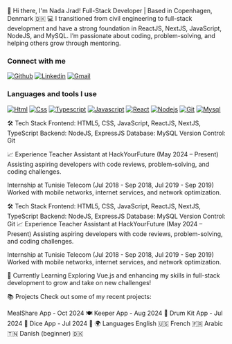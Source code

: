 👋 Hi there, I'm Nada Jrad!
Full-Stack Developer | Based in Copenhagen, Denmark 🇩🇰
💻 I transitioned from civil engineering to full-stack development and have a strong foundation in ReactJS, NextJS, JavaScript, NodeJS, and MySQL. I’m passionate about coding, problem-solving, and helping others grow through mentoring.
### Connect with me

[<img src="https://skillicons.dev/icons?i=github" alt="Github" title="Github" />](https://github.com/NadaJrad)
[<img src="https://skillicons.dev/icons?i=linkedin" alt="Linkedin" title="Linkedin" />](https://www.linkedin.com/in/nada-jrad/)
[<img src="https://skillicons.dev/icons?i=gmail" alt="Gmail" title="Gmail" />](mailto:nadajradbenaicha@gmail.com)

### Languages and tools I use

[<img src="https://skillicons.dev/icons?i=html" alt="Html" title="Html" />](https://en.wikipedia.org/wiki/HTML5)
[<img src="https://skillicons.dev/icons?i=css" alt="Css" title="Css" />](https://en.wikipedia.org/wiki/CSS)
[<img src="https://skillicons.dev/icons?i=ts" alt="Typescript" title="Typescript" />](https://www.typescriptlang.org/)
[<img src="https://skillicons.dev/icons?i=js" alt="Javascript" title="Javascript" />](https://www.javascript.com/)
[<img src="https://skillicons.dev/icons?i=react" alt="React" title="React" />](https://react.dev/)
[<img src="https://skillicons.dev/icons?i=nodejs" alt="Nodejs" title="Nodejs" />](https://nodejs.org/en)
[<img src="https://skillicons.dev/icons?i=git" alt="Git" title="Git" />](https://git-scm.com/)
[<img src="https://skillicons.dev/icons?i=mysql" alt="Mysql" title="Mysql" />](https://mysql.com)

🛠️ Tech Stack
Frontend: HTML5, CSS, JavaScript, ReactJS, NextJS, TypeScript
Backend: NodeJS, ExpressJS
Database: MySQL
Version Control: Git

📈 Experience
Teacher Assistant at HackYourFuture (May 2024 – Present)
Assisting aspiring developers with code reviews, problem-solving, and coding challenges.

Internship at Tunisie Telecom (Jul 2018 - Sep 2018, Jul 2019 - Sep 2019)
Worked with mobile networks, internet services, and network optimization.


🛠️ Tech Stack
Frontend: HTML5, CSS, JavaScript, ReactJS, NextJS, TypeScript
Backend: NodeJS, ExpressJS
Database: MySQL
Version Control: Git
📈 Experience
Teacher Assistant at HackYourFuture (May 2024 – Present)
Assisting aspiring developers with code reviews, problem-solving, and coding challenges.

Internship at Tunisie Telecom (Jul 2018 - Sep 2018, Jul 2019 - Sep 2019)
Worked with mobile networks, internet services, and network optimization.

🌱 Currently Learning
Exploring Vue.js and enhancing my skills in full-stack development to grow and take on new challenges!

📚 Projects
Check out some of my recent projects:

MealShare App - Oct 2024 🍽️
Keeper App - Aug 2024 📝
Drum Kit App - Jul 2024 🥁
Dice App - Jul 2024 🎲
🌍 Languages
English 🇺🇸
French 🇫🇷
Arabic 🇹🇳
Danish (beginner) 🇩🇰


